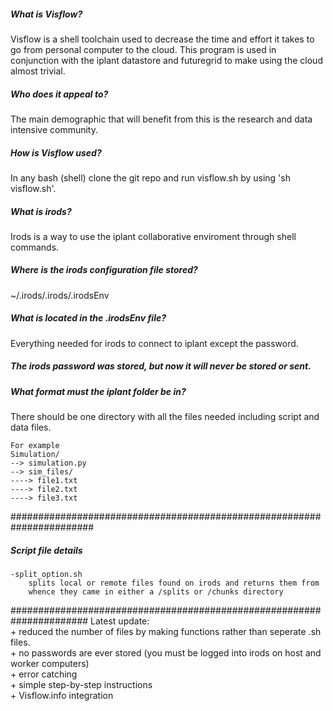 <h5>What is Visflow?</h5>
	Visflow is a shell toolchain used to decrease the time and effort it takes to go from personal computer to
	the cloud. This program is used in conjunction with the iplant datastore and futuregrid to make using the
	cloud almost trivial.
<h5>Who does it appeal to?</h5>
	 The main demographic that will benefit from this is the research and data intensive community.

<h5>How is Visflow used?</h5>
	In any bash (shell) clone the git repo and run visflow.sh by using 'sh visflow.sh'.

<h5>What is irods?</h5>
	Irods is a way to use the iplant collaborative enviroment through shell commands.

<h5>Where is the irods configuration file stored?</h5>
	~/.irods/.irods/.irodsEnv

<h5>What is located in the .irodsEnv file?</h5>
	Everything needed for irods to connect to iplant except the password.

<h5>The irods password was stored, but now it will never be stored or sent.<h5>

<h5>What format must the iplant folder be in?</h5>
	There should be one directory with all the files needed including script and data files.  
	  
	For example  
	Simulation/  
	--> simulation.py
	--> sim_files/
	----> file1.txt
	----> file2.txt
	----> file3.txt


#######################################################################
<h5>Script file details</h5>

	-split_option.sh
		splits local or remote files found on irods and returns them from 	
		whence they came in either a /splits or /chunks directory
	

######################################################################
Latest update:   
	+ reduced the number of files by making functions rather than seperate .sh files.   
	+ no passwords are ever stored (you must be logged into irods on host and worker computers)   
	+ error catching   
	+ simple step-by-step instructions   
	+ Visflow.info integration   
